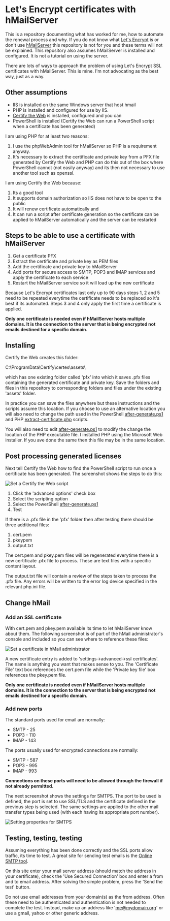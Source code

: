 # Let's Encrypt certificates with hMailServer

This is a repository documenting what has worked for me, how to automate the renewal process and why.  If you do not know what [Let's Encrypt](https://letsencrypt.org/) is or don't use [hMailServer](https://www.hmailserver.com/) this repository is not for you and these terms will not be explained.  This repository also assumes hMailServer is installed and configured.  It is not a tutorial on using the server.

There are lots of ways to approach the problem of using Let's Encrypt SSL certificates with hMailServer.  This is mine.  I'm not advocating as the best way, just as a way.

## Other assumptions

+ IIS is installed on the same Windows server that host hmail
+ PHP is installed and configured for use by IIS. 
+ [Certify the Web](https://certifytheweb.com/) is installed, configured and you can 
+ PowerShell is installed (Certify the Web can run a PowerShell script when a certificate has been generated)

I am using PHP for at least two reasons:

1. I use the phpWebAdmin tool for hMailServer so PHP is a requirement anyway.
2. It's necessary to extract the certificate and private key from a PFX file generated by Certify the Web and PHP can do this out of the box where PowerShell cannot (not easily anyway) and its then not necessary to use another tool such as openssl.

I am using Certify the Web because:

1. Its a good tool
2. It supports domain authorization so IIS does not have to be open to the public
3. It will renew certificate automatically and
4. It can run a script after certificate generation so the certificate can be applied to hMailServer automatically and the server can be restarted

## Steps to be able to use a certificate with hMailServer

1. Get a certificate PFX
2. Extract the certificate and private key as PEM files
3. Add the certificate and private key to hMailServer
4. Add ports for secure access to SMTP, POP3 and IMAP services and apply the certificate to each service
5. Restart the hMailServer service so it will load up the new certificate

Because Let's Encrypt certificates last only up to 90 days steps 1, 2 and 5 need to be repeated everytime the certificate needs to be replaced so it's best if its automated.  Steps 3 and 4 only apply the first time a certificate is applied.

**Only one certificate is needed even if hMailServer hosts multiple domains.  It is the connection to the server that is being encrypted not emails destined for a specific domain.**

## Installing

Certify the Web creates this folder:

C:\ProgramData\Certify\certes\assets\

which has one existing folder called 'pfx' into which it saves .pfx files containing the generated certificate and private key.  Save the folders and files in this repository to corresponding folders and files under the existing 'assets' folder.  

In practice you can save the files anywhere but these instructions and the scripts assume this location.  If you choose to use an alternative location you will also need to change the path used in the PowerShell [after-generate.ps1](ps/after-generate.ps1) and PHP [extract-certificate.php](php/extract-certificate.php) scripts.

You will also need to edit [after-generate.ps1](ps/after-generate.ps1) to modify the change the location of the PHP executable file.  I installed PHP using the Microsoft Web installer.  If you ave done the same then this file may be in the same location.

## Post processing generated licenses

Next tell Certify the Web how to find the PowerShell script to run once a certificate has been generated.  The screenshot shows the steps to do this:

![Set a Certify the Web script](http://lyquidity-downloads.s3.amazonaws.com/github-images/certifytheweb.png)

1. Click the 'advanced options' check box
2. Select the scripting option
3. Select the PowerShell [after-generate.ps1](ps/after-generate.ps1)
4. Test

If there is a .pfx file in the 'pfx' folder then after testing there should be three additional files:

1. cert.pem
2. pkeypem
3. output.txt

The cert.pem and pkey.pem files will be regenerated everytime there is a new certificate .pfx file to process.  These are text files with a specific content layout.

The output.txt file will contain a review of the steps taken to process the .pfx file.  Any errors will be written to the error log device specified in the relevant php.ini file.

## Change hMail

### Add an SSL certificate

With cert.pem and pkey.pem available its time to let hMailServer know about them.  The following screenshot is of part of the hMail administrator's console and included so you can see where to reference these files:

![Set a certificate in hMail administrator](http://lyquidity-downloads.s3.amazonaws.com/github-images/hmail-cert.png)

A new certificate entry is added to 'settings->advanced->ssl certificates'.  The name is anything you want that makes sense to you.  The 'Certificate File' text box references the cert.pem file while the 'Private key file' box references the pkey.pem file.

**Only one certificate is needed even if hMailServer hosts multiple domains.  It is the connection to the server that is being encrypted not emails destined for a specific domain.**

### Add new ports

The standard ports used for email are normally:

+ SMTP - 25
+ POP3 - 110
+ IMAP - 143

The ports usually used for encrypted connections are normally:

+ SMTP - 587
+ POP3 - 995
+ IMAP - 993

**Connections on these ports will need to be allowed through the firewall if not already permitted.**

The next screenshot shows the settings for SMTPS.  The port to be used is defined, the port is set to use SSL/TLS and the certificate defined in the previous step is selected.  The same settings are applied to the other mail transfer types being used (with each having its appropriate port number).

![Setting properties for SMTPS](http://lyquidity-downloads.s3.amazonaws.com/github-images/hmail-smtps.png)

## Testing, testing, testing

Assuming everything has been done correctly and the SSL ports allow traffic, its time to test.  A great site for sending test emails is the [Online SMTP tool](smtper.net).

On this site enter your mail server address (should match the address in your certificate), check the 'Use Secured Connection' box and enter a from and to email address.  After solving the simple problem, press the 'Send the test' button.

Do not use email addresses from your domain(s) as the from address.  Often these need to be authenticated and authentication is not needed to complete the test. Instead, make up an address like 'me@mydomain.org' or use a gmail, yahoo or other generic address.

